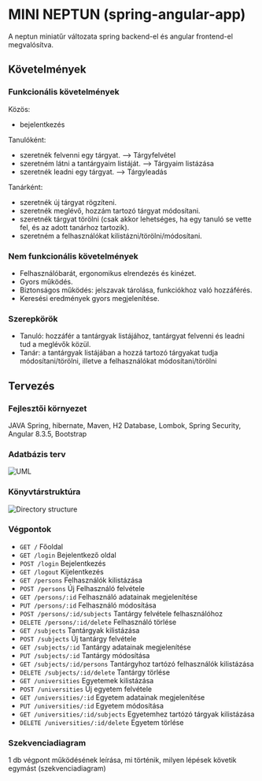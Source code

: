 # MINI NEPTUN (spring-angular-app)
A neptun miniatűr változata spring backend-el és angular frontend-el megvalósítva.

## Követelmények
### Funkcionális követelmények
Közös:
- bejelentkezés

Tanulóként:
- szeretnék felvenni egy tárgyat. --> Tárgyfelvétel
- szeretném látni a tantárgyaim listáját. --> Tárgyaim listázása
- szeretnék leadni egy tárgyat. --> Tárgyleadás

Tanárként:
- szeretnék új tárgyat rögzíteni.
- szeretnék meglévő, hozzám tartozó tárgyat módosítani.
- szeretnék tárgyat törölni (csak akkor lehetséges, ha egy tanuló se vette fel, és az adott tanárhoz tartozik).
- szeretném a felhasználókat kilistázni/törölni/módosítani.

### Nem funkcionális követelmények
- Felhasználóbarát, ergonomikus elrendezés és kinézet.
- Gyors működés.
- Biztonságos működés: jelszavak tárolása, funkciókhoz való hozzáférés.
- Keresési eredmények gyors megjelenítése.

### Szerepkörök
- Tanuló: hozzáfér a tantárgyak listájához, tantárgyat felvenni és leadni tud a meglévők közül.
- Tanár: a tantárgyak listájában a hozzá tartozó tárgyakat tudja módosítani/törölni, illetve a felhasználókat módosítani/törölni

## Tervezés

### Fejlesztői környezet
JAVA Spring, hibernate, Maven, H2 Database, Lombok, Spring Security, Angular 8.3.5, Bootstrap

### Adatbázis terv
![](https://i.ibb.co/LZY5StC/image.png "UML")

### Könyvtárstruktúra
![](https://i.ibb.co/8YvjjzL/struktura.png "Directory structure")

### Végpontok
- `GET /` Főoldal
- `GET /login` Bejelentkező oldal
- `POST /login` Bejelentkezés
- `GET /logout` Kijelentkezés
- `GET /persons` Felhasználók kilistázása
- `POST /persons` Új Felhasználó felvétele
- `GET /persons/:id` Felhasználó adatainak megjelenítése
- `PUT /persons/:id` Felhasználó módosítása
- `POST /persons/:id/subjects` Tantárgy felvétele felhasználóhoz
- `DELETE /persons/:id/delete` Felhasználó törlése
- `GET /subjects` Tantárgyak kilistázása
- `POST /subjects` Új tantárgy felvétele
- `GET /subjects/:id` Tantárgy adatainak megjelenítése
- `PUT /subjects/:id` Tantárgy módosítása
- `GET /subjects/:id/persons` Tantárgyhoz tartózó felhasználók kilistázása
- `DELETE /subjects/:id/delete` Tantárgy törlése
- `GET /universities` Egyetemek kilistázása
- `POST /universities` Új egyetem felvétele
- `GET /universities/:id` Egyetem adatainak megjelenítése
- `PUT /universities/:id` Egyetem módosítása
- `GET /universities/:id/subjects` Egyetemhez tartózó tárgyak kilistázása
- `DELETE /universities/:id/delete` Egyetem törlése

### Szekvenciadiagram
1 db végpont működésének leírása, mi történik, milyen lépések követik egymást (szekvenciadiagram)
